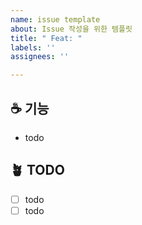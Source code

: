 ```yaml
---
name: issue template
about: Issue 작성을 위한 템플릿
title: " Feat: "
labels: ''
assignees: ''

---
```


<!-- Issue name > Prefix: 기능 분할 단위  ex) Feat: search 기능 구현 -->

## ☕ 기능

<!--기능 단위 기록 후 구현할 img Figma 캡처 후 첨부-->

- todo
<!--<img width="300" alt="image" src="">-->

## 🪴 TODO

<!--Issue 별 todo 작성 커밋 단위로 작성-->
<!-- - [ ] Feat: search component 생성 -->

- [ ] todo
- [ ] todo
